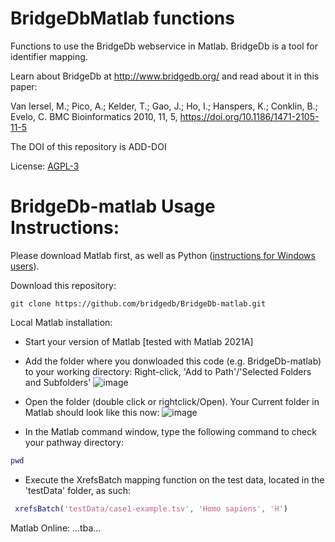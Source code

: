 # BridgeDbMatlab functions

Functions to use the BridgeDb webservice in Matlab. BridgeDb is a tool for identifier mapping.

Learn about BridgeDb at http://www.bridgedb.org/ and read about it in this paper:

Van Iersel, M.;  Pico, A.;  Kelder, T.;  Gao, J.;  Ho, I.;   Hanspers, K.;  Conklin, B.;  Evelo, C. BMC Bioinformatics 2010, 11, 5, https://doi.org/10.1186/1471-2105-11-5

The DOI of this repository is ADD-DOI

License: [AGPL-3](../main/LICENSE.txt)


# BridgeDb-matlab Usage Instructions:

Please download Matlab first, as well as Python ([instructions for Windows users](https://nl.mathworks.com/help/matlab/matlab_external/install-supported-python-implementation.html)).

Download this repository:
```
git clone https://github.com/bridgedb/BridgeDb-matlab.git
```
Local Matlab installation:
- Start your version of Matlab [tested with Matlab 2021A]
- Add the folder where you donwloaded this code (e.g. BridgeDb-matlab) to your working directory:
Right-click, 'Add to Path'/'Selected Folders and Subfolders'
![image](https://user-images.githubusercontent.com/26277832/128179863-0ec98cfc-a93b-4600-a24e-44e08fed04f3.png)

- Open the folder (double click or rightclick/Open).
Your Current folder in Matlab should look like this now:
![image](https://user-images.githubusercontent.com/26277832/128179968-e1d504e5-8622-461f-af70-ad23b205a0a4.png)

- In the Matlab command window, type the following command to check your pathway directory:
```Matlab
pwd
```
- Execute the XrefsBatch mapping function on the test data, located in the 'testData' folder, as such:
```Matlab
 xrefsBatch('testData/case1-example.tsv', 'Homo sapiens', 'H')
 ```

Matlab Online:
...tba...
